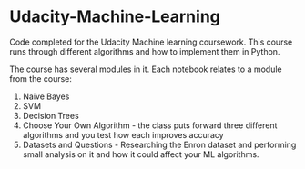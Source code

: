 # Udacity-Machine-Learning

Code completed for the Udacity Machine learning coursework. This course runs through different algorithms and how to implement them in Python. 

The course has several modules in it. Each notebook relates to a module from the course:
  1. Naive Bayes
  2. SVM
  3. Decision Trees
  4. Choose Your Own Algorithm 
    - the class puts forward three different algorithms and you test how each improves accuracy
  5. Datasets and Questions 
    - Researching the Enron dataset and performing small analysis on it and how it could affect your ML algorithms.
